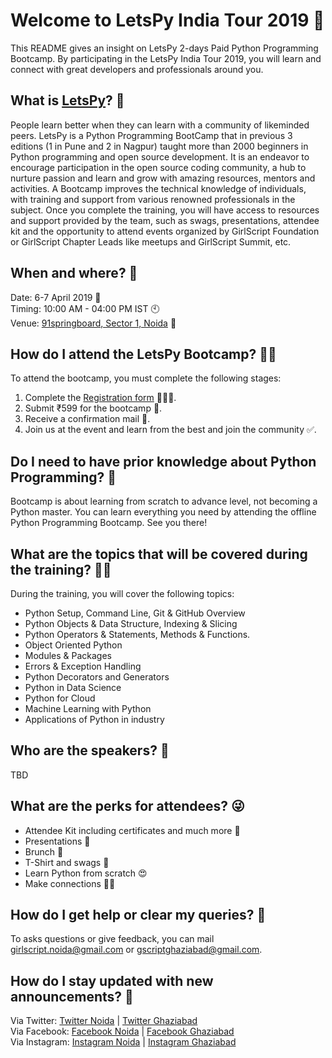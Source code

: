 # Welcome to LetsPy India Tour 2019 🚩

This README gives an insight on LetsPy 2-days Paid Python Programming Bootcamp. By participating in the LetsPy India Tour 2019, you will learn and connect with great developers and professionals around you.

## What is [LetsPy](https://www.letspy.tech/)? 🤔

People learn better when they can learn with a community of likeminded peers. LetsPy is a Python Programming BootCamp that in previous 3 editions (1 in Pune and 2 in Nagpur) taught more than 2000 beginners in Python programming and open source development. It is an endeavor to encourage participation in the open source coding community, a hub to nurture passion and learn and grow with amazing resources, mentors and activities. A Bootcamp improves the technical knowledge of individuals, with training and support from various renowned professionals in the subject. Once you complete the training, you will have access to resources and support provided by the team, such as swags, presentations, attendee kit and the opportunity to attend events organized by GirlScript Foundation or GirlScript Chapter Leads like meetups and GirlScript Summit, etc.

## When and where? 👀
Date: 6-7 April 2019 📅
</br>
Timing: 10:00 AM - 04:00 PM IST 🕙
</br>
Venue: [91springboard, Sector 1, Noida](https://maps.app.goo.gl/Ew5wK) 🏫

## How do I attend the LetsPy Bootcamp? 🙋🏽‍

To attend the bootcamp, you must complete the following stages:

1.  Complete the [Registration form](https://rzp.io/l/letspynoida) 👨🏿‍🏫.
2.  Submit ₹599 for the bootcamp 📝.
3.  Receive a confirmation mail 💬.
4.  Join us at the event and learn from the best and join the community ✅.

## Do I need to have prior knowledge about Python Programming? 🤞

Bootcamp is about learning from scratch to advance level, not becoming a Python master. You can learn everything you need by attending the offline Python Programming Bootcamp. See you there!

## What are the topics that will be covered during the training? 🤷‍♂️

During the training, you will cover the following topics:

- Python Setup, Command Line, Git & GitHub Overview
- Python Objects & Data Structure, Indexing & Slicing
- Python Operators & Statements, Methods & Functions.
- Object Oriented Python
- Modules & Packages
- Errors & Exception Handling
- Python Decorators and Generators
- Python in Data Science
- Python for Cloud
- Machine Learning with Python
- Applications of Python in industry

## Who are the speakers? 💖
TBD

## What are the perks for attendees? 😜
- Attendee Kit including certificates and much more 💼
- Presentations 📅
- Brunch 🍕
- T-Shirt and swags 👕
- Learn Python from scratch 😍
- Make connections 👧🧑

## How do I get help or clear my queries? 📧

To asks questions or give feedback, you can mail girlscript.noida@gmail.com or gscriptghaziabad@gmail.com. 

## How  do I stay updated with new announcements? 📢

Via Twitter: [Twitter Noida](https://www.twitter.com/girlscriptnoida) | [Twitter Ghaziabad](https://www.twitter.com/gscriptGZB)
</br>
Via Facebook: [Facebook Noida](https://www.facebook.com/girlscriptnoida) | [Facebook Ghaziabad](https://www.facebook.com/GScriptGhaziabad/)
</br>
Via Instagram: [Instagram Noida](https://www.instagram.com/girlscriptnoida) | [Instagram Ghaziabad](https://www.instagram.com/girlscriptghaziabad)
